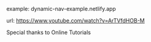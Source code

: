 example: dynamic-nav-example.netlify.app

url: https://www.youtube.com/watch?v=ArTVfdHOB-M

Special thanks to Online Tutorials
